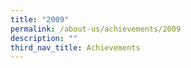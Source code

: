 ```yaml
---
title: "2009"
permalink: /about-us/achievements/2009
description: ""
third_nav_title: Achievements
---
```


